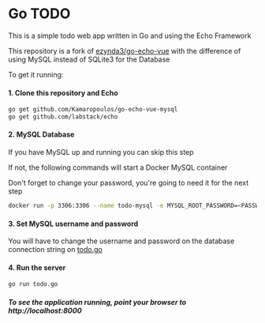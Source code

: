 # Go TODO

This is a simple todo web app written in Go and using the Echo Framework

This repository is a fork of [ezynda3/go-echo-vue](https://github.com/ezynda3/go-echo-vue) with the difference of using MySQL instead of SQLite3 for the Database

To get it running:

#### 1. Clone this repository and Echo
```bash
go get github.com/Kamaropoulos/go-echo-vue-mysql
go get github.com/labstack/echo
```


#### 2. MySQL Database
If you have MySQL up and running you can skip this step

If not, the following commands will start a Docker MySQL container

Don't forget to change your password, you're going to need it for the next step
```bash
docker run -p 3306:3306 --name todo-mysql -e MYSQL_ROOT_PASSWORD=<PASSWORD> -d mysql:latest
```


#### 3. Set MySQL username and password
You will have to change the username and password on the database connection string on [todo.go](todo.go#L13)


#### 4. Run the server
```bash
go run todo.go
```


##### To see the application running, point your browser to http://localhost:8000
